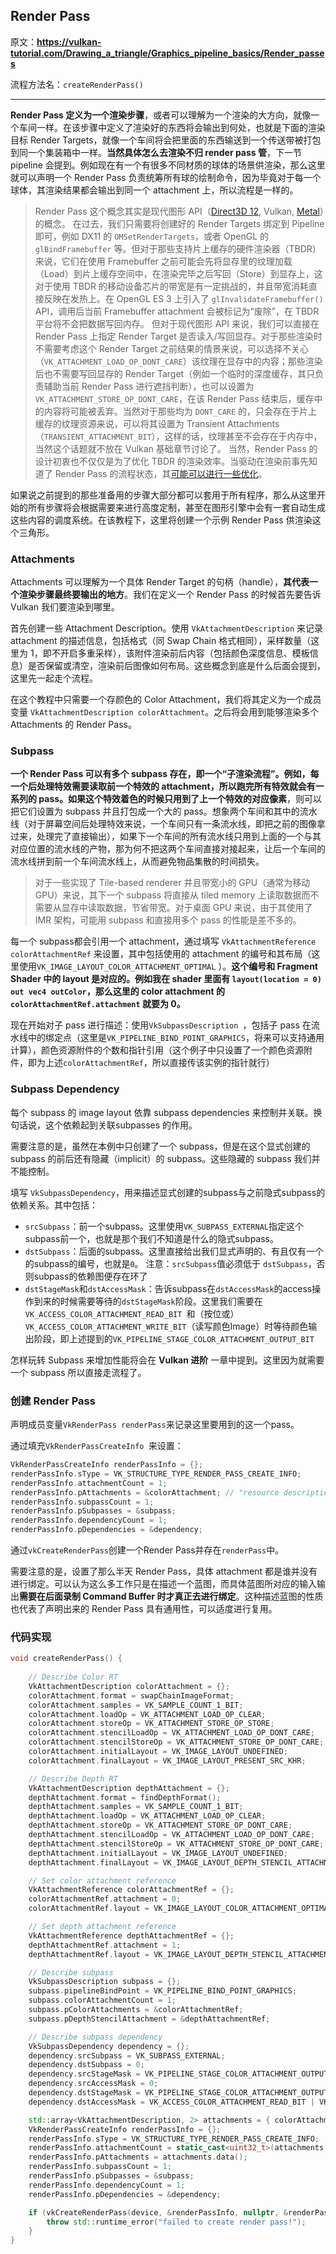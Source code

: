 ## Render Pass

原文：**https://vulkan-tutorial.com/Drawing_a_triangle/Graphics_pipeline_basics/Render_passes**

流程方法名：`createRenderPass()`

---

**Render Pass 定义为一个渲染步骤**，或者可以理解为一个渲染的大方向，就像一个车间一样。在该步骤中定义了渲染好的东西将会输出到何处，也就是下面的渲染目标 Render Targets，就像一个车间将会把里面的东西输送到一个传送带被打包到同一个集装箱中一样。**当然具体怎么去渲染不归 render pass 管**，下一节 pipeline 会提到。例如现在有一个有很多不同材质的球体的场景供渲染，那么这里就可以声明一个 Render Pass 负责统筹所有球的绘制命令，因为毕竟对于每一个球体，其渲染结果都会输出到同一个 attachment 上，所以流程是一样的。

> Render Pass 这个概念其实是现代图形 API（[Direct3D 12](https://docs.microsoft.com/en-us/windows/win32/direct3d12/direct3d-12-render-passes), Vulkan, [Metal](https://developer.apple.com/documentation/metal/customizing_render_pass_setup)）的概念。
> 在过去，我们只需要将创建好的 Render Targets 绑定到 Pipeline 即可，例如 DX11 的 `OMSetRenderTargets`，或者 OpenGL 的 `glBindFramebuffer` 等。但对于那些支持片上缓存的硬件渲染器（TBDR）来说，它们在使用 Framebuffer 之前可能会先将显存里的纹理加载（Load）到片上缓存空间中，在渲染完毕之后写回（Store）到显存上，这对于使用 TBDR 的移动设备芯片的带宽是有一定挑战的，并且带宽消耗直接反映在发热上。在 OpenGL ES 3 上引入了 `glInvalidateFramebuffer()` API，调用后当前 Framebuffer attachment 会被标记为“废除”，在 TBDR 平台将不会把数据写回内存。
> 但对于现代图形 API 来说，我们可以直接在 Render Pass 上指定 Render Target 是否读入/写回显存。对于那些渲染时不需要考虑这个 Render Target 之前结果的情景来说，可以选择不关心（`VK_ATTACHMENT_LOAD_OP_DONT_CARE`）该纹理在显存中的内容；那些渲染后也不需要写回显存的 Render Target（例如一个临时的深度缓存，其只负责辅助当前 Render Pass 进行遮挡判断），也可以设置为 `VK_ATTACHMENT_STORE_OP_DONT_CARE`，在该 Render Pass 结束后，缓存中的内容将可能被丢弃。当然对于那些均为 `DONT_CARE` 的，只会存在于片上缓存的纹理资源来说，可以将其设置为 Transient Attachments（`TRANSIENT_ATTACHMENT_BIT`），这样的话，纹理甚至不会存在于内存中，当然这个话题就不放在 Vulkan 基础章节讨论了。
> 当然，Render Pass 的设计初衷也不仅仅是为了优化 TBDR 的渲染效率。当驱动在渲染前事先知道了 Render Pass 的流程状态，其[可能可以进行一些优化](https://gpuopen.com/learn/vulkan-renderpasses/)。

如果说之前提到的那些准备用的步骤大部分都可以套用于所有程序，那么从这里开始的所有步骤将会根据需要来进行高度定制，甚至在图形引擎中会有一套自动生成这些内容的调度系统。在该教程下，这里将创建一个示例 Render Pass 供渲染这个三角形。



### Attachments

Attachments 可以理解为一个具体 Render Target 的句柄（handle），**其代表一个渲染步骤最终要输出的地方**。我们在定义一个 Render Pass 的时候首先要告诉 Vulkan 我们要渲染到哪里。

首先创建一些 Attachment Description。使用 `VkAttachmentDescription` 来记录 attachment 的描述信息，包括格式（同 Swap Chain 格式相同），采样数量（这里为 1，即不开启多重采样），该附件渲染前后内容（包括颜色深度信息、模板信息）是否保留或清空，渲染前后图像如何布局。这些概念到底是什么后面会提到，这里先一起走个流程。

在这个教程中只需要一个存颜色的 Color Attachment，我们将其定义为一个成员变量 `VkAttachmentDescription colorAttachment`。之后将会用到能够渲染多个 Attachments 的 Render Pass。



### Subpass

**一个 Render Pass 可以有多个 subpass 存在，即一个“子渲染流程”。**例如，每一个后处理特效需要读取前一个特效的 attachment，所以跑完所有特效就会有一系列的 pass。如果这个特效着色的时候**只用到了上一个特效的对应像素**，则可以把它们设置为 subpass 并且打包成一个大的 pass。想象两个车间和其中的流水线（对于屏幕空间后处理特效来说，一个车间只有一条流水线，即把之前的图像拿过来，处理完了直接输出），如果下一个车间的所有流水线只用到上面的一个与其对应位置的流水线的产物，那为何不把这两个车间直接对接起来，让后一个车间的流水线拼到前一个车间流水线上，从而避免物品集散的时间损失。

> 对于一些实现了 Tile-based renderer 并且带宽小的 GPU（通常为移动GPU）来说，其下一个 subpass 将直接从 tiled memory 上读取数据而不需要从显存中读取数据，节省带宽。对于桌面 GPU 来说，由于其使用了 IMR 架构，可能用 subpass 和直接用多个 pass 的性能是差不多的。

每一个 subpass都会引用一个 attachment，通过填写 `VkAttachmentReference colorAttachmentRef` 来设置，其中包括使用的 attachment 的编号和其布局（这里使用`VK_IMAGE_LAYOUT_COLOR_ATTACHMENT_OPTIMAL` ）。**这个编号和 Fragment Shader 中的 layout 是对应的。例如我在 shader 里面有 `layout(location = 0) out vec4 outColor`，那么这里的 color attachment 的`colorAttachmentRef.attachment` 就要为 0。**

现在开始对子 pass 进行描述：使用`VkSubpassDescription `，包括子 pass 在流水线中的绑定点（这里是`VK_PIPELINE_BIND_POINT_GRAPHICS`，将来可以支持通用计算），颜色资源附件的个数和指针引用（这个例子中只设置了一个颜色资源附件，即为上述`colorAttachmentRef`，所以直接传该实例的指针就行）



### Subpass Dependency

每个 subpass 的 image layout 依靠 subpass dependencies 来控制并关联。换句话说，这个依赖起到关联subpasses 的作用。

需要注意的是，虽然在本例中只创建了一个 subpass，但是在这个显式创建的 subpass 的前后还有隐藏（implicit）的 subpass。这些隐藏的 subpass 我们并不能控制。

填写 `VkSubpassDependency`，用来描述显式创建的subpass与之前隐式subpass的依赖关系。其中包括：

- `srcSubpass`：前一个subpass。这里使用`VK_SUBPASS_EXTERNAL`指定这个subpass前一个，也就是那个我们不知道是什么的隐式subpass。
- `dstSubpass`：后面的subpass。这里直接给出我们显式声明的、有且仅有一个的subpass的编号，也就是`0`。
  注意：`srcSubpass`值必须低于 `dstSubpass`，否则subpass的依赖图便存在环了
- `dstStageMask`和`dstAccessMask`：告诉subpass在`dstAccessMask`的access操作到来的时候需要等待的`dstStageMask`阶段。这里我们需要在`VK_ACCESS_COLOR_ATTACHMENT_READ_BIT `和（按位或）`VK_ACCESS_COLOR_ATTACHMENT_WRITE_BIT`（读写颜色Image）时等待颜色输出阶段，即上述提到的`VK_PIPELINE_STAGE_COLOR_ATTACHMENT_OUTPUT_BIT`

怎样玩转 Subpass 来增加性能将会在 **Vulkan 进阶** 一章中提到。这里因为就需要一个 subpass 所以直接走流程了。



### 创建 Render Pass

声明成员变量`VkRenderPass renderPass`来记录这里要用到的这一个pass。

通过填充`VkRenderPassCreateInfo `来设置：

```c++
VkRenderPassCreateInfo renderPassInfo = {};
renderPassInfo.sType = VK_STRUCTURE_TYPE_RENDER_PASS_CREATE_INFO;
renderPassInfo.attachmentCount = 1;
renderPassInfo.pAttachments = &colorAttachment; // "resource description"
renderPassInfo.subpassCount = 1;
renderPassInfo.pSubpasses = &subpass;
renderPassInfo.dependencyCount = 1;
renderPassInfo.pDependencies = &dependency;
```

通过`vkCreateRenderPass`创建一个Render Pass并存在`renderPass`中。

需要注意的是，设置了那么半天 Render Pass，具体 attachment 都是谁并没有进行绑定。可以认为这么多工作只是在描述一个蓝图，而具体蓝图所对应的输入输出**需要在后面录制 Command Buffer 时才真正去进行绑定**。这种描述蓝图的性质也代表了声明出来的 Render Pass 具有通用性，可以适度进行复用。



### 代码实现

```cpp
void createRenderPass() {
    
    // Describe Color RT
    VkAttachmentDescription colorAttachment = {};
    colorAttachment.format = swapChainImageFormat;
    colorAttachment.samples = VK_SAMPLE_COUNT_1_BIT;
    colorAttachment.loadOp = VK_ATTACHMENT_LOAD_OP_CLEAR;
    colorAttachment.storeOp = VK_ATTACHMENT_STORE_OP_STORE;
    colorAttachment.stencilLoadOp = VK_ATTACHMENT_LOAD_OP_DONT_CARE;
    colorAttachment.stencilStoreOp = VK_ATTACHMENT_STORE_OP_DONT_CARE;
    colorAttachment.initialLayout = VK_IMAGE_LAYOUT_UNDEFINED;
    colorAttachment.finalLayout = VK_IMAGE_LAYOUT_PRESENT_SRC_KHR;

    // Describe Depth RT
    VkAttachmentDescription depthAttachment = {};
    depthAttachment.format = findDepthFormat();
    depthAttachment.samples = VK_SAMPLE_COUNT_1_BIT;
    depthAttachment.loadOp = VK_ATTACHMENT_LOAD_OP_CLEAR;
    depthAttachment.storeOp = VK_ATTACHMENT_STORE_OP_DONT_CARE;
    depthAttachment.stencilLoadOp = VK_ATTACHMENT_LOAD_OP_DONT_CARE;
    depthAttachment.stencilStoreOp = VK_ATTACHMENT_STORE_OP_DONT_CARE;
    depthAttachment.initialLayout = VK_IMAGE_LAYOUT_UNDEFINED;
    depthAttachment.finalLayout = VK_IMAGE_LAYOUT_DEPTH_STENCIL_ATTACHMENT_OPTIMAL;

    // Set color attachment reference
    VkAttachmentReference colorAttachmentRef = {};
    colorAttachmentRef.attachment = 0;
    colorAttachmentRef.layout = VK_IMAGE_LAYOUT_COLOR_ATTACHMENT_OPTIMAL;

    // Set depth attachment reference
    VkAttachmentReference depthAttachmentRef = {};
    depthAttachmentRef.attachment = 1;
    depthAttachmentRef.layout = VK_IMAGE_LAYOUT_DEPTH_STENCIL_ATTACHMENT_OPTIMAL;

    // Describe subpass
    VkSubpassDescription subpass = {};
    subpass.pipelineBindPoint = VK_PIPELINE_BIND_POINT_GRAPHICS;
    subpass.colorAttachmentCount = 1;
    subpass.pColorAttachments = &colorAttachmentRef;
    subpass.pDepthStencilAttachment = &depthAttachmentRef;

    // Describe subpass dependency
    VkSubpassDependency dependency = {};
    dependency.srcSubpass = VK_SUBPASS_EXTERNAL;
    dependency.dstSubpass = 0;
    dependency.srcStageMask = VK_PIPELINE_STAGE_COLOR_ATTACHMENT_OUTPUT_BIT;
    dependency.srcAccessMask = 0;
    dependency.dstStageMask = VK_PIPELINE_STAGE_COLOR_ATTACHMENT_OUTPUT_BIT;
    dependency.dstAccessMask = VK_ACCESS_COLOR_ATTACHMENT_READ_BIT | VK_ACCESS_COLOR_ATTACHMENT_WRITE_BIT;

    std::array<VkAttachmentDescription, 2> attachments = { colorAttachment, depthAttachment };
    VkRenderPassCreateInfo renderPassInfo = {};
    renderPassInfo.sType = VK_STRUCTURE_TYPE_RENDER_PASS_CREATE_INFO;
    renderPassInfo.attachmentCount = static_cast<uint32_t>(attachments.size());
    renderPassInfo.pAttachments = attachments.data();
    renderPassInfo.subpassCount = 1;
    renderPassInfo.pSubpasses = &subpass;
    renderPassInfo.dependencyCount = 1;
    renderPassInfo.pDependencies = &dependency;

    if (vkCreateRenderPass(device, &renderPassInfo, nullptr, &renderPass) != VK_SUCCESS) {
        throw std::runtime_error("failed to create render pass!");
    }
}
```

